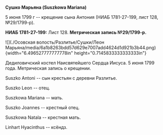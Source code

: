 **Сушко Марьяна (Suszkowa Mariana)**

5 июня 1799 г -- крещение сына Антония (НИАБ 1781-27-199, лист 128,
№29/1799-р).

**НИАБ 1781-27-199:** Лист 128. **Метрическая запись №29/1799-р.**

![](./Осовская волость/Разлитье/Сушки/Леон Марьяна/media/6a1b8263bdd57d629e7007add4624d1d921b3b44.png){width="6.496527777777778in"
height="0.7145833333333333in"}

Дедиловичский костел Наисвятейшего Сердца Иисуса. 5 июня 1799 года.
Метрическая запись о крещении.

Suszko Antoni -- сын крестьян с деревни Разлитье.

Suszko Leon -- отец.

Suszkowa Mariana -- мать.

Suszko Joannes -- крестный отец.

Suszkowa Natala -- крестная мать.

Linhart Hyacinthus -- ксёндз.
